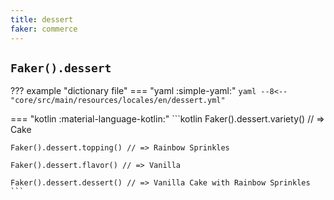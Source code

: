 ```yaml
---
title: dessert
faker: commerce
---
```


## `Faker().dessert`

??? example "dictionary file"
    === "yaml :simple-yaml:"
        ```yaml
        --8<-- "core/src/main/resources/locales/en/dessert.yml"
        ```

=== "kotlin :material-language-kotlin:"
    ```kotlin
    Faker().dessert.variety() // => Cake

    Faker().dessert.topping() // => Rainbow Sprinkles

    Faker().dessert.flavor() // => Vanilla

    Faker().dessert.dessert() // => Vanilla Cake with Rainbow Sprinkles
    ```
